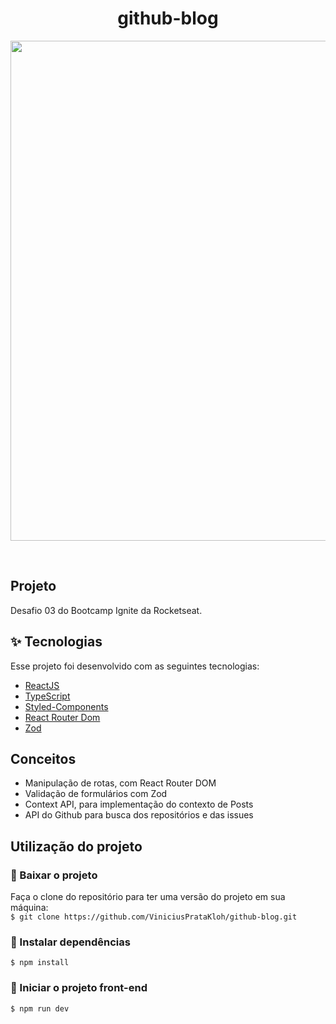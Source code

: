 <h1 align="center">
  github-blog
</h1>

<p align="center">
  <img src="./public/github-blog.gif" width="800">
</p>

<br>

##  Projeto

Desafio 03 do Bootcamp Ignite da Rocketseat.

## ✨ Tecnologias

Esse projeto foi desenvolvido com as seguintes tecnologias:

- [ReactJS](https://reactjs.org/)
- [TypeScript](https://www.typescriptlang.org/)
- [Styled-Components](https://styled-components.com/)
- [React Router Dom](https://reactrouter.com/en/main)
- [Zod](https://zod.dev/)

## Conceitos

 - Manipulação de rotas, com React Router DOM
 - Validação de formulários com Zod
 - Context API, para implementação do contexto de Posts
 - API do Github para busca dos repositórios e das issues

## Utilização do projeto

### 💾 Baixar o projeto
Faça o clone do repositório para ter uma versão do projeto em sua máquina:<br/>
`$ git clone https://github.com/ViniciusPrataKloh/github-blog.git`

### 🧰 Instalar dependências
`$ npm install`  

### 🚀 Iniciar o projeto front-end
`$ npm run dev`
<br />